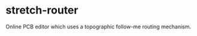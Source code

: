 stretch-router
==============

Online PCB editor which uses a topographic follow-me routing mechanism.
